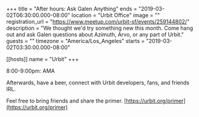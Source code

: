 +++
title = "After hours: Ask Galen Anything"
ends = "2019-03-02T06:30:00.000-08:00"
location = "Urbit Office"
image = ""
registration_url = "https://www.meetup.com/urbit-sf/events/259144802/"
description = "We thought we'd try something new this month. Come hang out and ask Galen questions about Azimuth, Arvo, or any part of Urbit."
guests = ""
timezone = "America/Los_Angeles"
starts = "2019-03-02T03:30:00.000-08:00"

[[hosts]]
name = "Urbit"
+++

8:00-9:00pm: AMA

Afterwards, have a beer, connect with Urbit developers, fans, and friends IRL.

Feel free to bring friends and share the primer. [https://urbit.org/primer](https://urbit.org/primer)
